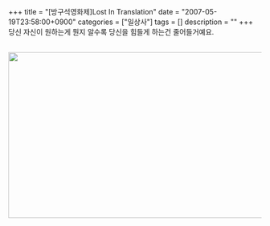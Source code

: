 +++
title = "[방구석영화제]Lost In Translation"
date = "2007-05-19T23:58:00+0900"
categories = ["일상사"]
tags = []
description = ""
+++
<span class="copyright_entry" style="display:block;" title="[방구석영화제]Lost In Translation@@**@@http://shed.egloos.com/1569789"></span>당신 자신이 원하는게 뭔지 알수록 당신을 힘들게 하는건 줄어들거예요.
<br>
<br>
<div style="text-align:center">
 <img class="image_mid" border="0" onmouseover="this.style.cursor='pointer'" alt="" src="/attachment/1569789_1.jpg" width="600" height="330" onclick="Control.Modal.openDialog(this, event, 'http://pds5.egloos.com/pds/200705/19/82/a0003782_11051682.jpg', 640, 352);">
</div> 
<!--
       <rdf:RDF xmlns:rdf="http://www.w3.org/1999/02/22-rdf-syntax-ns#"
		    xmlns:dc="http://purl.org/dc/elements/1.1/"
		    xmlns:trackback="http://madskills.com/public/xml/rss/module/trackback/">
       <rdf:Description
	        rdf:about="http://shed.egloos.com/1569789"
	        dc:identifier="http://shed.egloos.com/1569789"
	        dc:title="[방구석영화제]Lost In Translation"
	        trackback:ping="http://shed.egloos.com/tb/1569789"/>
       </rdf:RDF>
       -->

<ul></ul>